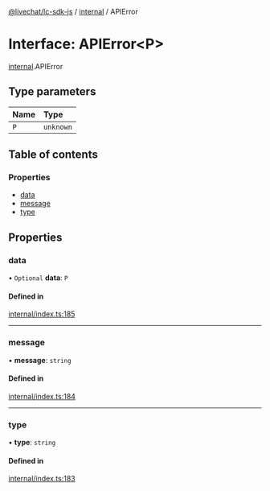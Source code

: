 [@livechat/lc-sdk-js](../README.md) / [internal](../modules/internal.md) / APIError

# Interface: APIError<P\>

[internal](../modules/internal.md).APIError

## Type parameters

| Name | Type |
| :------ | :------ |
| `P` | `unknown` |

## Table of contents

### Properties

- [data](internal.APIError.md#data)
- [message](internal.APIError.md#message)
- [type](internal.APIError.md#type)

## Properties

### data

• `Optional` **data**: `P`

#### Defined in

[internal/index.ts:185](https://github.com/livechat/lc-sdk-js/blob/4da1eb6/src/internal/index.ts#L185)

___

### message

• **message**: `string`

#### Defined in

[internal/index.ts:184](https://github.com/livechat/lc-sdk-js/blob/4da1eb6/src/internal/index.ts#L184)

___

### type

• **type**: `string`

#### Defined in

[internal/index.ts:183](https://github.com/livechat/lc-sdk-js/blob/4da1eb6/src/internal/index.ts#L183)
